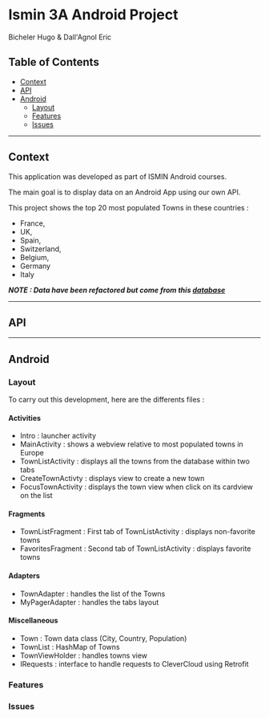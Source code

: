 # Ismin 3A Android Project
Bicheler Hugo & Dall'Agnol Eric

## Table of Contents

- [Context](#context)
- [API](#api)
- [Android](#android)
  - [Layout](#layout)
  - [Features](#features)
  - [Issues](#issues)







-------

## Context

This application was developed as part of ISMIN Android courses.

The main goal is to display data on an Android App using our own API.

This project shows the top 20 most populated Towns in these countries : 
- France, 
- UK, 
- Spain, 
- Switzerland, 
- Belgium, 
- Germany
- Italy


***NOTE : Data have been refactored but come from this [database](https://data.opendatasoft.com/explore/dataset/worldcitiespop%40public/table/?disjunctive.country&timezone=Europe%2FBerlin&sort=population&dataChart=eyJxdWVyaWVzIjpbeyJjaGFydHMiOlt7InR5cGUiOiJsaW5lIiwiZnVuYyI6Ik1BWCIsInlBeGlzIjoicG9wdWxhdGlvbiIsInNjaWVudGlmaWNEaXNwbGF5Ijp0cnVlLCJjb2xvciI6IiMyQzNGNTYifV0sInhBeGlzIjoiY291bnRyeSIsIm1heHBvaW50cyI6MjAwLCJzb3J0IjoiIiwiY29uZmlnIjp7ImRhdGFzZXQiOiJ3b3JsZGNpdGllc3BvcEBwdWJsaWMiLCJvcHRpb25zIjp7ImRpc2p1bmN0aXZlLmNvdW50cnkiOnRydWUsInRpbWV6b25lIjoiRXVyb3BlL0JlcmxpbiJ9fX1dLCJ0aW1lc2NhbGUiOiIiLCJkaXNwbGF5TGVnZW5kIjp0cnVlLCJhbGlnbk1vbnRoIjp0cnVlfQ%3D%3D)***

-------

## API

-------

## Android

### Layout

To carry out this development, here are the differents files :

#### Activities

- Intro : launcher activity
- MainActivity : shows a webview relative to most populated towns in Europe
- TownListActivity : displays all the towns from the database within two tabs
- CreateTownActivty : displays view to create a new town
- FocusTownActivity : displays the town view when click on its cardview on the list

#### Fragments

- TownListFragment : First tab of TownListActivity : displays non-favorite towns
- FavoritesFragment : Second tab of TownListActivity : displays favorite towns

#### Adapters

- TownAdapter : handles the list of the Towns
- MyPagerAdapter : handles the tabs layout

#### Miscellaneous

- Town : Town data class (City, Country, Population)
- TownList : HashMap of Towns
- TownViewHolder : handles towns view
- IRequests : interface to handle requests to CleverCloud using Retrofit


### Features

### Issues

